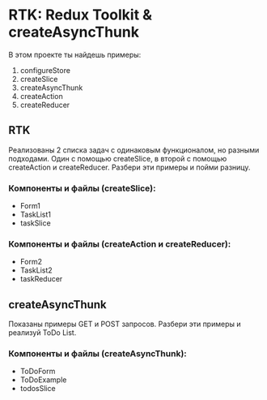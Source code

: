 # RTK: Redux Toolkit & createAsyncThunk

В этом проекте ты найдешь примеры:

1. configureStore
2. createSlice
3. createAsyncThunk
4. createAction
5. createReducer

## RTK

Реализованы 2 списка задач с одинаковым функционалом, но разными подходами.
Один с помощью createSlice, в второй с помощью createAction и createReducer.
Разбери эти примеры и пойми разницу.

### Компоненты и файлы (createSlice):

- Form1
- TaskList1
- taskSlice

### Компоненты и файлы (createAction и createReducer):

- Form2
- TaskList2
- taskReducer

## createAsyncThunk

Показаны примеры GET и POST запросов.
Разбери эти примеры и реализуй ToDo List.

### Компоненты и файлы (createAsyncThunk):

- ToDoForm
- ToDoExample
- todosSlice